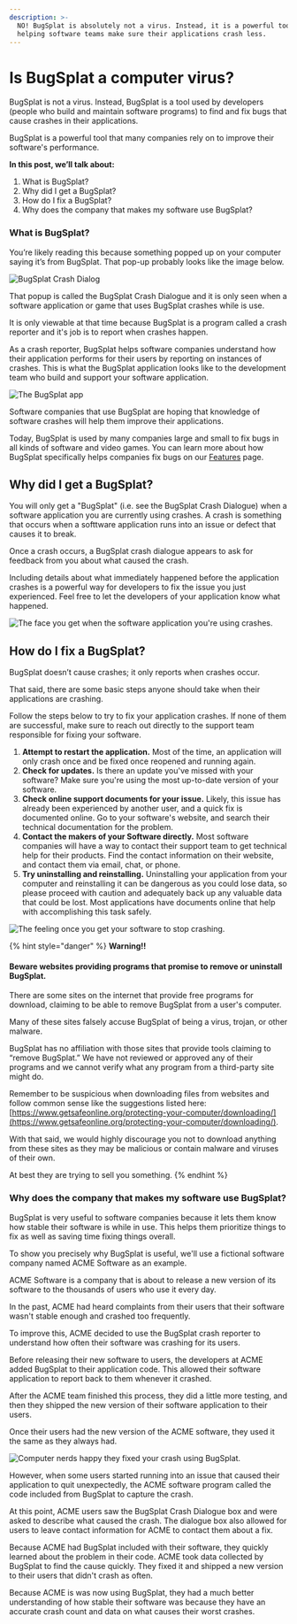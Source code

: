 ```yaml
---
description: >-
  NO! BugSplat is absolutely not a virus. Instead, it is a powerful tool for
  helping software teams make sure their applications crash less.
---
```


# Is BugSplat a computer virus?

BugSplat is not a virus. Instead, BugSplat is a tool used by developers \(people who build and maintain software programs\) to find and fix bugs that cause crashes in their applications.

BugSplat is a powerful tool that many companies rely on to improve their software's performance.

**In this post, we’ll talk about:**

1. What is BugSplat?
2. Why did I get a BugSplat?
3. How do I fix a BugSplat?
4. Why does the company that makes my software use BugSplat?

### What is BugSplat?

You’re likely reading this because something popped up on your computer saying it’s from BugSplat. That pop-up probably looks like the image below.

![BugSplat Crash Dialog](../../../.gitbook/assets/bugsplat-crash-dialog%20%282%29%20%282%29%20%282%29.png)

That popup is called the BugSplat Crash Dialogue and it is only seen when a software application or game that uses BugSplat crashes while is use.

It is only viewable at that time because BugSplat is a program called a crash reporter and it's job is to report when crashes happen.

As a crash reporter, BugSplat helps software companies understand how their application performs for their users by reporting on instances of crashes. This is what the BugSplat application looks like to the development team who build and support your software application.

![The BugSplat app](../../../.gitbook/assets/what-developers-see-in-bs.gif)

Software companies that use BugSplat are hoping that knowledge of software crashes will help them improve their applications.

Today, BugSplat is used by many companies large and small to fix bugs in all kinds of software and video games. You can learn more about how BugSplat specifically helps companies fix bugs on our [Features](http://localhost:3000/features/) page.

## Why did I get a BugSplat?

You will only get a "BugSplat" \(i.e. see the BugSplat Crash Dialogue\) when a software application you are currently using crashes. A crash is something that occurs when a softtware application runs into an issue or defect that causes it to break.

Once a crash occurs, a BugSplat crash dialogue appears to ask for feedback from you about what caused the crash.

Including details about what immediately happened before the application crashes is a powerful way for developers to fix the issue you just experienced. Feel free to let the developers of your application know what happened.

![The face you get when the software application you&apos;re using crashes.](../../../.gitbook/assets/man-actively-getting-a-bugsplat-1%20%282%29%20%282%29%20%282%29%20%282%29.jpg)

## How do I fix a BugSplat?

BugSplat doesn’t cause crashes; it only reports when crashes occur.

That said, there are some basic steps anyone should take when their applications are crashing.

Follow the steps below to try to fix your application crashes. If none of them are successful, make sure to reach out directly to the support team responsible for fixing your software.

1. **Attempt to restart the application.** Most of the time, an application will only crash once and be fixed once reopened and running again.
2. **Check for updates.** Is there an update you've missed with your software? Make sure you're using the most up-to-date version of your software.
3. **Check online support documents for your issue.** Likely, this issue has already been experienced by another user, and a quick fix is documented online. Go to your software's website, and search their technical documentation for the problem.
4. **Contact the makers of your Software directly.** Most software companies will have a way to contact their support team to get technical help for their products. Find the contact information on their website, and contact them via email, chat, or phone.
5. **Try uninstalling and reinstalling.** Uninstalling your application from your computer and reinstalling it can be dangerous as you could lose data, so please proceed with caution and adequately back up any valuable data that could be lost. Most applications have documents online that help with accomplishing this task safely.

![The feeling once you get your software to stop crashing.](../../../.gitbook/assets/feeling-once-software-fixed-1%20%281%29%20%282%29%20%282%29%20%282%29.jpg)

{% hint style="danger" %}
**Warning!!**

#### Beware websites providing programs that promise to remove or uninstall BugSplat.

There are some sites on the internet that provide free programs for download, claiming to be able to remove BugSplat from a user's computer.

Many of these sites falsely accuse BugSplat of being a virus, trojan, or other malware.

BugSplat has no affiliation with those sites that provide tools claiming to “remove BugSplat.” We have not reviewed or approved any of their programs and we cannot verify what any program from a third-party site might do.

Remember to be suspicious when downloading files from websites and follow common sense like the suggestions listed here: [https://www.getsafeonline.org/protecting-your-computer/downloading/](https://www.getsafeonline.org/protecting-your-computer/downloading/).

With that said, we would highly discourage you not to download anything from these sites as they may be malicious or contain malware and viruses of their own.

At best they are trying to sell you something.
{% endhint %}

### Why does the company that makes my software use BugSplat? <a id="why_do_people_use_bugsplat"></a>

BugSplat is very useful to software companies because it lets them know how stable their software is while in use. This helps them prioritize things to fix as well as saving time fixing things overall.

To show you precisely why BugSplat is useful, we'll use a fictional software company named ACME Software as an example.

ACME Software is a company that is about to release a new version of its software to the thousands of users who use it every day.

In the past, ACME had heard complaints from their users that their software wasn't stable enough and crashed too frequently.

To improve this, ACME decided to use the BugSplat crash reporter to understand how often their software was crashing for its users.

Before releasing their new software to users, the developers at ACME added BugSplat to their application code. This allowed their software application to report back to them whenever it crashed.

After the ACME team finished this process, they did a little more testing, and then they shipped the new version of their software application to their users.

Once their users had the new version of the ACME software, they used it the same as they always had.

![Computer nerds happy they fixed your crash using BugSplat.](../../../.gitbook/assets/egg-heads-using-bugsplat-1%20%282%29%20%285%29%20%285%29%20%285%29%20%283%29.jpg)

However, when some users started running into an issue that caused their application to quit unexpectedly, the ACME software program called the code included from BugSplat to capture the crash.

At this point, ACME users saw the BugSplat Crash Dialogue box and were asked to describe what caused the crash. The dialogue box also allowed for users to leave contact information for ACME to contact them about a fix.

Because ACME had BugSplat included with their software, they quickly learned about the problem in their code. ACME took data collected by BugSplat to find the cause quickly. They fixed it and shipped a new version to their users that didn't crash as often.

Because ACME is was now using BugSplat, they had a much better understanding of how stable their software was because they have an accurate crash count and data on what causes their worst crashes.

